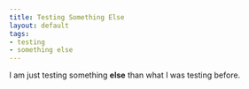 ```yaml
---
title: Testing Something Else
layout: default
tags:
- testing
- something else
---
```


I am just testing something __else__ than what I was testing before.
